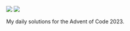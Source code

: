 
![](https://img.shields.io/badge/📅_%20day-1-blue)
![](https://img.shields.io/badge/⭐_%20stars-2-yellow)

My daily solutions for the Advent of Code 2023.
